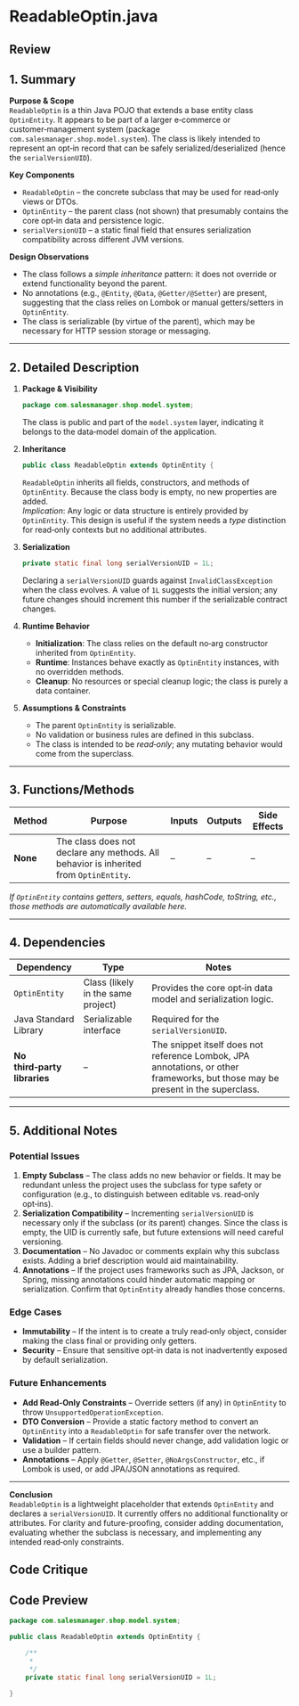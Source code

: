 # ReadableOptin.java

## Review

## 1. Summary  

**Purpose & Scope**  
`ReadableOptin` is a thin Java POJO that extends a base entity class `OptinEntity`. It appears to be part of a larger e‑commerce or customer‑management system (package `com.salesmanager.shop.model.system`). The class is likely intended to represent an opt‑in record that can be safely serialized/deserialized (hence the `serialVersionUID`).  

**Key Components**  
- `ReadableOptin` – the concrete subclass that may be used for read‑only views or DTOs.  
- `OptinEntity` – the parent class (not shown) that presumably contains the core opt‑in data and persistence logic.  
- `serialVersionUID` – a static final field that ensures serialization compatibility across different JVM versions.

**Design Observations**  
- The class follows a *simple inheritance* pattern: it does not override or extend functionality beyond the parent.  
- No annotations (e.g., `@Entity`, `@Data`, `@Getter/@Setter`) are present, suggesting that the class relies on Lombok or manual getters/setters in `OptinEntity`.  
- The class is serializable (by virtue of the parent), which may be necessary for HTTP session storage or messaging.

---

## 2. Detailed Description  

1. **Package & Visibility**  
   ```java
   package com.salesmanager.shop.model.system;
   ```
   The class is public and part of the `model.system` layer, indicating it belongs to the data‑model domain of the application.

2. **Inheritance**  
   ```java
   public class ReadableOptin extends OptinEntity {
   ```
   `ReadableOptin` inherits all fields, constructors, and methods of `OptinEntity`. Because the class body is empty, no new properties are added.  
   *Implication*: Any logic or data structure is entirely provided by `OptinEntity`. This design is useful if the system needs a *type* distinction for read‑only contexts but no additional attributes.

3. **Serialization**  
   ```java
   private static final long serialVersionUID = 1L;
   ```
   Declaring a `serialVersionUID` guards against `InvalidClassException` when the class evolves. A value of `1L` suggests the initial version; any future changes should increment this number if the serializable contract changes.

4. **Runtime Behavior**  
   - **Initialization**: The class relies on the default no‑arg constructor inherited from `OptinEntity`.  
   - **Runtime**: Instances behave exactly as `OptinEntity` instances, with no overridden methods.  
   - **Cleanup**: No resources or special cleanup logic; the class is purely a data container.

5. **Assumptions & Constraints**  
   - The parent `OptinEntity` is serializable.  
   - No validation or business rules are defined in this subclass.  
   - The class is intended to be *read‑only*; any mutating behavior would come from the superclass.

---

## 3. Functions/Methods  

| Method | Purpose | Inputs | Outputs | Side Effects |
|--------|---------|--------|---------|--------------|
| **None** | The class does not declare any methods. All behavior is inherited from `OptinEntity`. | – | – | – |

*If `OptinEntity` contains getters, setters, equals, hashCode, toString, etc., those methods are automatically available here.*

---

## 4. Dependencies  

| Dependency | Type | Notes |
|------------|------|-------|
| `OptinEntity` | Class (likely in the same project) | Provides the core opt‑in data model and serialization logic. |
| Java Standard Library | Serializable interface | Required for the `serialVersionUID`. |
| **No third‑party libraries** | – | The snippet itself does not reference Lombok, JPA annotations, or other frameworks, but those may be present in the superclass. |

---

## 5. Additional Notes  

### Potential Issues  
1. **Empty Subclass** – The class adds no new behavior or fields. It may be redundant unless the project uses the subclass for type safety or configuration (e.g., to distinguish between editable vs. read‑only opt‑ins).  
2. **Serialization Compatibility** – Incrementing `serialVersionUID` is necessary only if the subclass (or its parent) changes. Since the class is empty, the UID is currently safe, but future extensions will need careful versioning.  
3. **Documentation** – No Javadoc or comments explain why this subclass exists. Adding a brief description would aid maintainability.  
4. **Annotations** – If the project uses frameworks such as JPA, Jackson, or Spring, missing annotations could hinder automatic mapping or serialization. Confirm that `OptinEntity` already handles those concerns.

### Edge Cases  
- **Immutability** – If the intent is to create a truly read‑only object, consider making the class final or providing only getters.  
- **Security** – Ensure that sensitive opt‑in data is not inadvertently exposed by default serialization.  

### Future Enhancements  
- **Add Read‑Only Constraints** – Override setters (if any) in `OptinEntity` to throw `UnsupportedOperationException`.  
- **DTO Conversion** – Provide a static factory method to convert an `OptinEntity` into a `ReadableOptin` for safe transfer over the network.  
- **Validation** – If certain fields should never change, add validation logic or use a builder pattern.  
- **Annotations** – Apply `@Getter`, `@Setter`, `@NoArgsConstructor`, etc., if Lombok is used, or add JPA/JSON annotations as required.

---

**Conclusion**  
`ReadableOptin` is a lightweight placeholder that extends `OptinEntity` and declares a `serialVersionUID`. It currently offers no additional functionality or attributes. For clarity and future-proofing, consider adding documentation, evaluating whether the subclass is necessary, and implementing any intended read‑only constraints.

## Code Critique



## Code Preview

```java
package com.salesmanager.shop.model.system;

public class ReadableOptin extends OptinEntity {

	/**
	 * 
	 */
	private static final long serialVersionUID = 1L;

}



```
